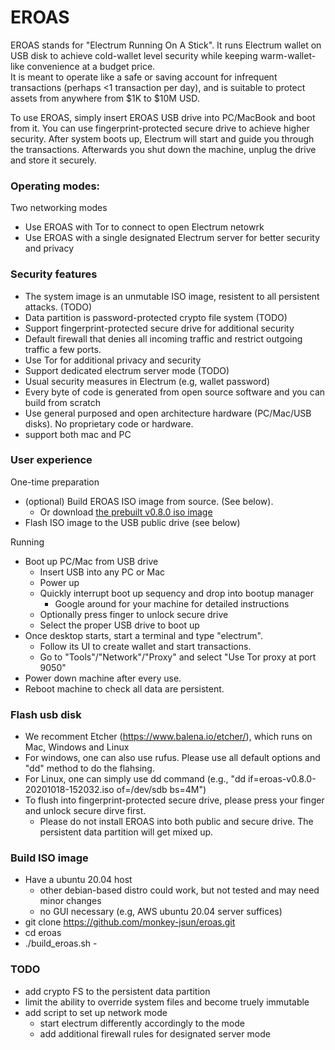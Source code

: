 # EROAS

EROAS stands for "Electrum Running On A Stick". 
It runs Electrum wallet on USB disk to achieve cold-wallet level security while keeping warm-wallet-like convenience at a budget price.  
It is meant to operate like a safe or saving account for infrequent transactions (perhaps <1 transaction per day),
and is suitable to protect assets from anywhere from $1K to $10M USD.

To use EROAS, simply insert EROAS USB drive into PC/MacBook and boot
from it. You can use fingerprint-protected secure drive to achieve higher security.
After system boots up, Electrum will start and guide you through the transactions.
Afterwards you shut down the machine, unplug the drive and store it securely.


### Operating modes:

Two networking modes
- Use EROAS with Tor to connect to open Electrum netowrk
- Use EROAS with a single designated Electrum server for better security and privacy 

### Security features

- The system image is an unmutable ISO image, resistent to all persistent attacks. (TODO)
- Data partition is password-protected crypto file system (TODO)
- Support fingerprint-protected secure drive for additional security
- Default firewall that denies all incoming traffic and restrict outgoing traffic a few ports.
- Use Tor for additional privacy and security
- Support dedicated electrum server mode (TODO)
- Usual security measures in Electrum (e.g, wallet password)
- Every byte of code is generated from open source software and you can build from scratch
- Use general purposed and open architecture hardware (PC/Mac/USB disks).  No proprietary code or hardware.
- support both mac and PC


### User experience

One-time preparation
- (optional) Build EROAS ISO image from source. (See below).
    - Or download [the prebuilt v0.8.0 iso image](https://drive.google.com/file/d/16MnN00eq4RcCpbZa7cydGBBcpTLNSE8z/view?usp=sharing)
- Flash ISO image to the USB public drive (see below)

Running
- Boot up PC/Mac from USB drive
    - Insert USB into any PC or Mac
    - Power up 
    - Quickly interrupt boot up sequency and drop into bootup manager
        - Google around for your machine for detailed instructions
    - Optionally press finger to unlock secure drive
    - Select the proper USB drive to boot up
- Once desktop starts, start a terminal and type "electrum".
    - Follow its UI to create wallet and start transactions.
    - Go to "Tools"/"Network"/"Proxy" and select "Use Tor proxy at port 9050"
- Power down machine after every use.
- Reboot machine to check all data are persistent.

### Flash usb disk

- We recomment Etcher (https://www.balena.io/etcher/), which runs on Mac, Windows and Linux
- For windows, one can also use rufus.  Please use all default options and "dd" method to do the flahsing.
- For Linux, one can simply use dd command (e.g., "dd if=eroas-v0.8.0-20201018-152032.iso of=/dev/sdb bs=4M")
- To flush into fingerprint-protected secure drive, please press your finger and unlock secure dirve first.
    - Please do not install EROAS into both public and secure drive.  The persistent data partition will get mixed up.  

### Build ISO image

- Have a ubuntu 20.04 host
    - other debian-based distro could work, but not tested and may need minor changes
    - no GUI necessary (e.g, AWS ubuntu 20.04 server suffices)
- git clone https://github.com/monkey-jsun/eroas.git
- cd eroas
- ./build_eroas.sh -

### TODO

- add crypto FS to the persistent data partition 
- limit the ability to override system files and become truely immutable
- add script to set up network mode
    - start electrum differently accordingly to the mode
    - add additional firewall rules for designated server mode

